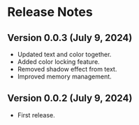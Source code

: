 # Release Notes
<!--
### New Features and Improvements
### Bug Fixes
-->
## Version 0.0.3 (July 9, 2024)
- Updated text and color together.
- Added color locking feature.
- Removed shadow effect from text.
- Improved memory management.

## Version 0.0.2 (July 9, 2024)
- First release.